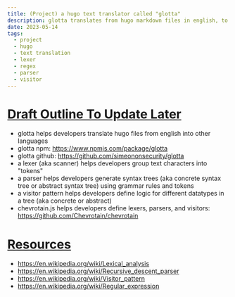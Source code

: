 ```yaml
---
title: (Project) a hugo text translator called "glotta"
description: glotta translates from hugo markdown files in english, to hugo markdown files in other languages
date: 2023-05-14
tags:
  - project
  - hugo
  - text translation
  - lexer
  - regex
  - parser
  - visitor
---
```


# <u> Draft Outline To Update Later </u>

- glotta helps developers translate hugo files from english into other languages
- glotta npm: https://www.npmjs.com/package/glotta
- glotta github: https://github.com/simeononsecurity/glotta
- a lexer (aka scanner) helps developers group text characters into "tokens"
- a parser helps developers generate syntax trees (aka concrete syntax tree or abstract syntax tree) using grammar rules and tokens
- a visitor pattern helps developers define logic for different datatypes in a tree (aka concrete or abstract)
- chevrotain.js helps developers define lexers, parsers, and visitors: https://github.com/Chevrotain/chevrotain

# <u>Resources</u>
- <a target="_blank" ref="noopener noreferrer" href="https://en.wikipedia.org/wiki/Lexical_analysis">https://en.wikipedia.org/wiki/Lexical_analysis</a>
- <a target="_blank" ref="noopener noreferrer" href="https://en.wikipedia.org/wiki/Recursive_descent_parser">https://en.wikipedia.org/wiki/Recursive_descent_parser</a>
- <a target="_blank" ref="noopener noreferrer" href="https://en.wikipedia.org/wiki/Visitor_pattern">https://en.wikipedia.org/wiki/Visitor_pattern</a>
- <a target="_blank" ref="noopener noreferrer" href="https://en.wikipedia.org/wiki/Regular_expression">https://en.wikipedia.org/wiki/Regular_expression</a>
